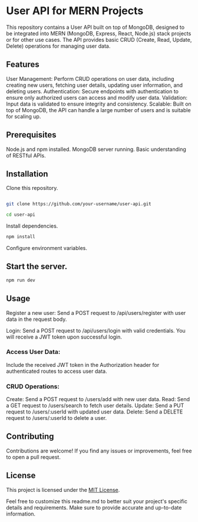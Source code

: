 # User API for MERN Projects
This repository contains a User API built on top of MongoDB, designed to be integrated into MERN (MongoDB, Express, React, Node.js) stack projects or for other use cases. The API provides basic CRUD (Create, Read, Update, Delete) operations for managing user data.

## Features
User Management: Perform CRUD operations on user data, including creating new users, fetching user details, updating user information, and deleting users.
Authentication: Secure endpoints with authentication to ensure only authorized users can access and modify user data.
Validation: Input data is validated to ensure integrity and consistency.
Scalable: Built on top of MongoDB, the API can handle a large number of users and is suitable for scaling up.

## Prerequisites
Node.js and npm installed.
MongoDB server running.
Basic understanding of RESTful APIs.

## Installation
Clone this repository.

```bash

git clone https://github.com/your-username/user-api.git
```
```bash
cd user-api
```

Install dependencies.
```bash
npm install
```

Configure environment variables.

## Start the server.

```bash
npm run dev
```

## Usage
Register a new user:
Send a POST request to /api/users/register with user data in the request body.

Login:
Send a POST request to /api/users/login with valid credentials. You will receive a JWT token upon successful login.

### Access User Data:
Include the received JWT token in the Authorization header for authenticated routes to access user data.

### CRUD Operations:

Create: Send a POST request to /users/add with new user data.
Read: Send a GET request to /users/search to fetch user details.
Update: Send a PUT request to /users/:userId with updated user data.
Delete: Send a DELETE request to /users/:userId to delete a user.

## Contributing
Contributions are welcome! If you find any issues or improvements, feel free to open a pull request.

## License
This project is licensed under the [MIT License](https://mit-license.org/).

Feel free to customize this readme.md to better suit your project's specific details and requirements. Make sure to provide accurate and up-to-date information.
